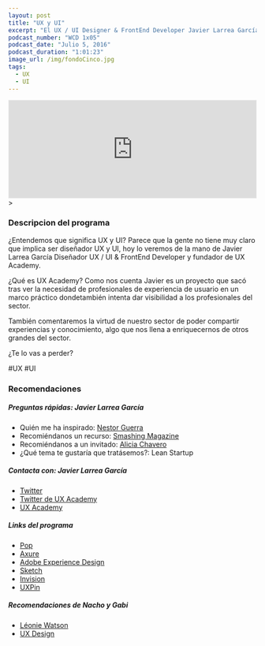 ```yaml
---
layout: post
title: "UX y UI"
excerpt: "El UX / UI Designer & FrontEnd Developer Javier Larrea García comenta sobre la situación del UX y el UI y el estado actual de dicho perfil."
podcast_number: "WCD 1x05"
podcast_date: "Julio 5, 2016"
podcast_duration: "1:01:23"
image_url: /img/fondoCinco.jpg
tags: 
  - UX
  - UI
---
```


<iframe id='audio_12127136' frameborder='0' allowfullscreen='' scrolling='no' height='200' style='border:1px solid #EEE; box-sizing:border-box; width:100%;' src="https://www.ivoox.com/player_ej_12127136_4_1.html?c1=ff6600"></iframe>>

<h3 class="post-title  post-heading">Descripcion del programa</h3>

¿Entendemos que significa UX y UI? Parece que la gente no tiene muy claro que implica ser diseñador UX y UI, hoy lo veremos de la mano de Javier Larrea García Diseñador UX / UI & FrontEnd Developer y fundador de UX Academy.

¿Qué es UX Academy? Como nos  cuenta Javier es un proyecto que sacó tras ver la necesidad de profesionales de experiencia de usuario en un marco práctico dondetambién intenta dar visibilidad a los profesionales del sector.

También comentaremos la virtud de nuestro sector de poder compartir experiencias y conocimiento, algo que nos llena a enriquecernos de otros grandes del sector.
 
¿Te lo vas a perder?

<div class="rule"></div>

  #UX #UI

<div class="rule"></div>

<h3 class="post-title  post-heading">Recomendaciones</h3>

##### Preguntas rápidas: Javier Larrea García

<ul>
  <li class="recomendacion"><span>Quién me ha inspirado: </span><a href="http://nestorguerra.com/">Nestor Guerra</a></li>
  <li class="recomendacion"><span>Recomiéndanos un recurso: </span><a href="https://www.smashingmagazine.com">Smashing Magazine</a></li>
  <li class="recomendacion"><span>Recomiéndanos a un invitado: </span><a href="http://h2iinstitute.com/equipo/alicia-chavero/">Alicia Chavero</a></li>
  <li class="recomendacion"><span>¿Qué tema te gustaría que tratásemos?: </span>Lean Startup</li>
</ul>


##### Contacta con: Javier Larrea García

<ul>
  <li class="recomendacion"><a href="https://twitter.com/jlarreagarcia">Twitter</a></li>
  <li class="recomendacion"><a href="https://twitter.com/UXacademy_es">Twitter de UX Academy</a></li>
  <li class="recomendacion"><a href="http://www.uxacademy.es">UX Academy</a></li>
</ul>

##### Links del programa

<ul>
  <li class="recomendacion"><a href="https://popapp.in/">Pop</a></li>
  <li class="recomendacion"><a href="http://www.axure.com">Axure</a></li>
  <li class="recomendacion"><a href="http://www.adobe.com/es/products/experience-design.html">Adobe Experience Design</a></li>
  <li class="recomendacion"><a href="https://www.sketchapp.com">Sketch</a></li>
  <li class="recomendacion"><a href="https://www.invisionapp.com/">Invision</a></li>
  <li class="recomendacion"><a href="https://uxpin.com">UXPin</a></li>   
</ul>

##### Recomendaciones de Nacho y Gabi

<ul>
  <li><a href="https://twitter.com/leoniewatson">Léonie Watson</a></li>
  <li><a href="https://uxdesign.cc">UX Design</a></li>
</ul>
